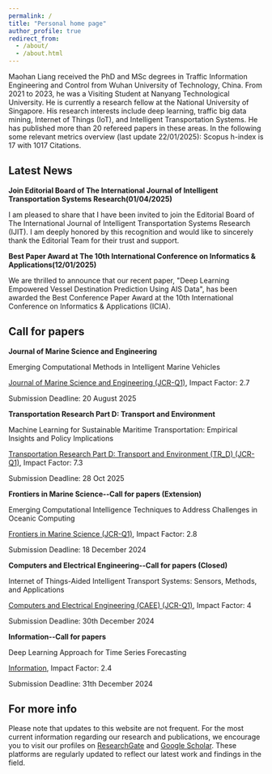 ```yaml
---
permalink: /
title: "Personal home page"
author_profile: true
redirect_from: 
  - /about/
  - /about.html
---
```


Maohan Liang received the PhD and MSc degrees in Traffic Information Engineering and Control from Wuhan University of Technology, China. From 2021 to 2023, he was a Visiting Student at Nanyang Technological University. He is currently a research fellow at the National University of Singapore. His research interests include deep learning, traffic big data mining, Internet of Things (IoT), and Intelligent Transportation Systems. He has published more than 20 refereed papers in these areas. In the following some relevant metrics overview (last update 22/01/2025): Scopus h-index is 17 with 1017 Citations.

Latest News
------

**Join Editorial Board of The International Journal of Intelligent Transportation Systems Research(01/04/2025)**

I am pleased to share that I have been invited to join the Editorial Board of The International Journal of Intelligent Transportation Systems Research (IJIT). I am deeply honored by this recognition and would like to sincerely thank the Editorial Team for their trust and support.


**Best Paper Award at The 10th International Conference on Informatics & Applications(12/01/2025)**

We are thrilled to announce that our recent paper, "Deep Learning Empowered Vessel Destination Prediction Using AIS Data", has been awarded the Best Conference Paper Award at the 10th International Conference on Informatics & Applications (ICIA).



Call for papers
------

**Journal of Marine Science and Engineering**

Emerging Computational Methods in Intelligent Marine Vehicles

[Journal of Marine Science and Engineering (JCR-Q1)](https://www.mdpi.com/journal/jmse/special_issues/CT1TBN19O9), Impact Factor: 2.7
 
Submission Deadline: 20 August 2025



**Transportation Research Part D: Transport and Environment**

Machine Learning for Sustainable Maritime Transportation: Empirical Insights and Policy Implications

 [Transportation Research Part D: Transport and Environment (TR_D) (JCR-Q1)](https://www.sciencedirect.com/journal/transportation-research-part-d-transport-and-environment/about/call-for-papers#machine-learning-for-sustainable-maritime-transportation-empirical-insights-and-policy-implications), Impact Factor: 7.3
 
Submission Deadline: 28 Oct 2025


**Frontiers in Marine Science--Call for papers (Extension)**

Emerging Computational Intelligence Techniques to Address Challenges in Oceanic Computing

 [Frontiers in Marine Science (JCR-Q1)](https://www.frontiersin.org/research-topics/65506/emerging-computational-intelligence-techniques-to-address-challenges-in-oceanic-computing), Impact Factor: 2.8
 
Submission Deadline: 18 December 2024


**Computers and Electrical Engineering--Call for papers (Closed)**

Internet of Things-Aided Intelligent Transport Systems: Sensors, Methods, and Applications

 [Computers and Electrical Engineering (CAEE) (JCR-Q1)](https://www.sciencedirect.com/journal/computers-and-electrical-engineering/about/call-for-papers#internet-of-things-aided-intelligent-transport-systems-sensors-methods-and-applications), Impact Factor: 4
 
Submission Deadline: 30th December 2024


**Information--Call for papers**

Deep Learning Approach for Time Series Forecasting 

[Information](https://www.mdpi.com/journal/information/special_issues/4T883HR79T#editors ), Impact Factor: 2.4
 
Submission Deadline: 31th December 2024

For more info
------
Please note that updates to this website are not frequent. For the most current information regarding our research and publications, we encourage you to visit our profiles on [ResearchGate](https://www.researchgate.net/profile/Maohan-Liang) and [Google Scholar](https://scholar.google.com/citations?user=qX2QLZ0AAAAJ&hl=zh-CN). These platforms are regularly updated to reflect our latest work and findings in the field.

